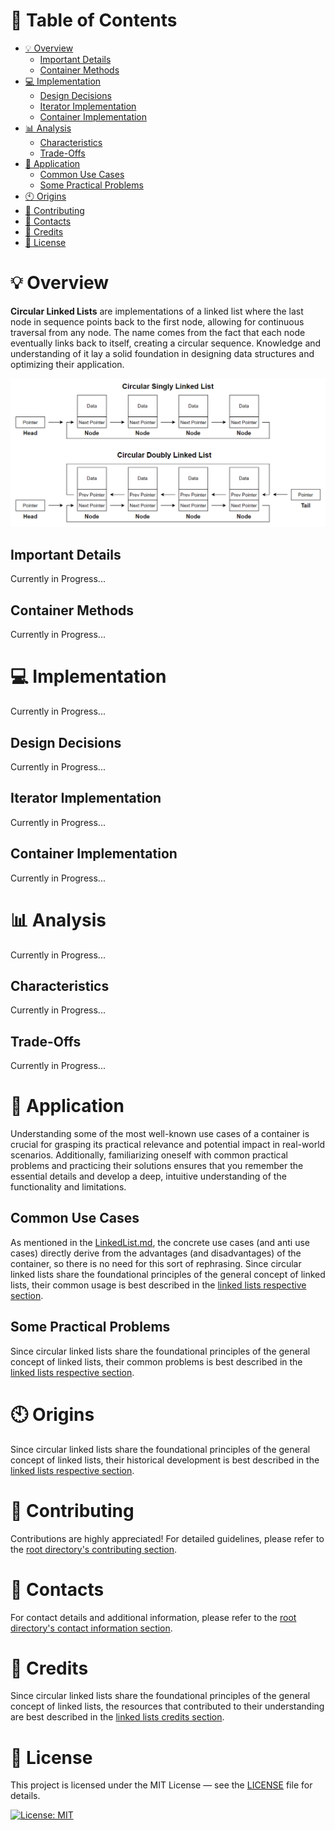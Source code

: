 # &#128209; Table of Contents
- [💡 Overview](#-overview)
	- [Important Details](#important-details)
	- [Container Methods](#container-methods)
- [💻 Implementation](#-implementation)
	- [Design Decisions](#design-decisions)
	- [Iterator Implementation](#iterator-implementation)
	- [Container Implementation](#container-implementation)
- [📊 Analysis](#-analysis)
	- [Characteristics](#characteristics)
	- [Trade-Offs](#trade-offs)
- [📝 Application](#-application)
	- [Common Use Cases](#common-use-cases)
	- [Some Practical Problems](#some-practical-problems)
- [🕙 Origins](#-origins)
- [🤝 Contributing](#-contributing)
- [📧 Contacts](#-contacts)
- [🙏 Credits](#-credits)
- [🔏 License](#-license)



# &#128161; Overview
**Circular Linked Lists** are implementations of a linked list where the last node in sequence points back to the first node, allowing for continuous traversal from any node. The name comes from the fact that each node eventually links back to itself, creating a circular sequence. Knowledge and understanding of it lay a solid foundation in designing data structures and optimizing their application.
<p align="center"><img src="./Images/CircularLinkedList.png"/></p>


## Important Details
Currently in Progress...


## Container Methods
Currently in Progress...



# &#x1F4BB; Implementation 
Currently in Progress...


##  Design Decisions
Currently in Progress...


##  Iterator Implementation
Currently in Progress...


##  Container Implementation
Currently in Progress...



# &#128202; Analysis
Currently in Progress...


## Characteristics
Currently in Progress...


## Trade-Offs
Currently in Progress...



# &#128221; Application
Understanding some of the most well-known use cases of a container is crucial for grasping its practical relevance and potential impact in real-world scenarios. Additionally, familiarizing oneself with common practical problems and practicing their solutions ensures that you remember the essential details and develop a deep, intuitive understanding of the functionality and limitations.


## Common Use Cases
As mentioned in the [LinkedList.md](https://github.com/vezzolter/DSA/blob/split-list/DataStructures/LinkedList/LinkedList.md), the concrete use cases (and anti use cases) directly derive from the advantages (and disadvantages) of the container, so there is no need for this sort of rephrasing. Since circular linked lists share the foundational principles of the general concept of linked lists, their common usage is best described in the [linked lists respective section](../LinkedList.md#-application).


## Some Practical Problems
Since circular linked lists share the foundational principles of the general concept of linked lists, their common problems is best described in the [linked lists respective section](../LinkedList.md#-application).



# &#x1F559; Origins
Since circular linked lists share the foundational principles of the general concept of linked lists, their historical development is best described in the [linked lists respective section](../LinkedList.md#-application).



# &#129309; Contributing
Contributions are highly appreciated! For detailed guidelines, please refer to the [root directory's contributing section](../../../#-contributing).



# &#128231; Contacts
For contact details and additional information, please refer to the [root directory's contact information section](../../../#-contacts).



# &#128591; Credits
Since circular linked lists share the foundational principles of the general concept of linked lists, the resources that contributed to their understanding are best described in the [linked lists credits section](../LinkedList.md#-credits).



# &#128271; License
This project is licensed under the MIT License — see the [LICENSE](https://github.com/vezzolter/DSA/blob/main/LICENSE) file for details.

[![License: MIT](https://img.shields.io/badge/License-MIT-yellow.svg)](https://opensource.org/licenses/MIT)
